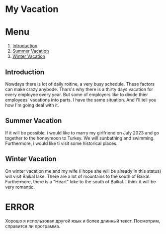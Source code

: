# My Vacation

# Menu
1. [Introduction](#introduction)
2. [Summer Vacation](#summer-vacation)
3. [Winter Vacation](#winter-vacation)

## Introduction
Nowdays there is lot of daily roitine, a very busy schedule. These factors can make crazy anybode. Thars's why there is a thirty days vacation for every employee every year. But some of employers like to divide thier employees' vacations into parts. I have the same situation. And i'll tell you how I'm going deal with it. 
## Summer Vacation
If it will be possible, i would like to marry my girlfriend on July 2023 and go together to the honeymoon to Turkey. We will sunbathing and swimming. Furthermore, i would like ti visit some historical places.
## Winter Vacation
On winter vacation me and my wife (i hope she will be already in this status) will visit Baikal lake. There are a lot of mountains to the south of Baikal. Furthermore, there is a "Heart" loke to the south of Baikal. I think it will be very romantic. 
# ERROR
Хорошо я использовал другой язык и более длинный текст. Посмотрим, справится ли программа.
